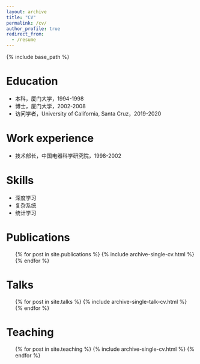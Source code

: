 ```yaml
---
layout: archive
title: "CV"
permalink: /cv/
author_profile: true
redirect_from:
  - /resume
---
```


{% include base_path %}

Education
======
* 本科，厦门大学，1994-1998
* 博士，厦门大学，2002-2008
* 访问学者，University of California, Santa Cruz，2019-2020

Work experience
======
* 技术部长，中国电器科学研究院，1998-2002

Skills
======
* 深度学习
* 复杂系统
* 统计学习
 

Publications
======
  <ul>{% for post in site.publications %}
    {% include archive-single-cv.html %}
  {% endfor %}</ul>
  
Talks
======
  <ul>{% for post in site.talks %}
    {% include archive-single-talk-cv.html %}
  {% endfor %}</ul>
  
Teaching
======
  <ul>{% for post in site.teaching %}
    {% include archive-single-cv.html %}
  {% endfor %}</ul>
  

